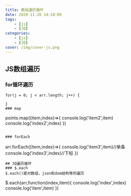 ```yaml
---
title: 数组遍历循环
date: 2020-11-20 14:10:09
tags: 
    - [js]
    - [JQ]
categories: 
    - [js]
    - [JQ]
cover: /img/cover-js.png
---
```

## JS数组遍历
### for循环遍历
```
for(j = 0; j < arr.length; j++) {
   
}
### map
```
points.map((item,index)=>{
     console.log('item2',item)
     console.log('index2',index)
})
```

### forEach
```
arr.forEach((item,index)=>{
    console.log('item3',item)//单条
    console.log('index3',index)//下标
})
```
## JQ遍历循环
### $.each
$.each()是对数组，json和dom结构等的遍历
```
$.each(arr,function(index,item){
     console.log('index',index)
     console.log('item',item)
})
```

